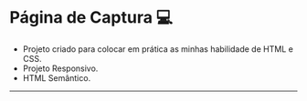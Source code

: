 # Página de Captura :computer:

* Projeto criado para colocar em prática as minhas habilidade de HTML e CSS.
* Projeto Responsivo.
* HTML Semântico.

_______________________________

